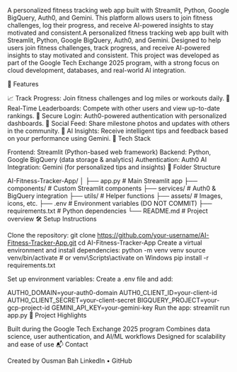 A personalized fitness tracking web app built with Streamlit, Python, Google BigQuery, Auth0, and Gemini. This platform allows users to join fitness challenges, log their progress, and receive AI-powered insights to stay motivated and consistent.A personalized fitness tracking web app built with Streamlit, Python, Google BigQuery, Auth0, and Gemini. Designed to help users join fitness challenges, track progress, and receive AI-powered insights to stay motivated and consistent. This project was developed as part of the Google Tech Exchange 2025 program, with a strong focus on cloud development, databases, and real-world AI integration.

🚀 Features

📈 Track Progress: Join fitness challenges and log miles or workouts daily.
🥇 Real-Time Leaderboards: Compete with other users and view up-to-date rankings.
🔐 Secure Login: Auth0-powered authentication with personalized dashboards.
📸 Social Feed: Share milestone photos and updates with others in the community.
🤖 AI Insights: Receive intelligent tips and feedback based on your performance using Gemini.
🧠 Tech Stack

Frontend: Streamlit (Python-based web framework)
Backend: Python, Google BigQuery (data storage & analytics)
Authentication: Auth0
AI Integration: Gemini (for personalized tips and insights)
📂 Folder Structure

AI-Fitness-Tracker-App/
│
├── app.py # Main Streamlit app
├── components/ # Custom Streamlit components
├── services/ # Auth0 & BigQuery integration
├── utils/ # Helper functions
├── assets/ # Images, icons, etc.
├── .env # Environment variables (DO NOT COMMIT)
├── requirements.txt # Python dependencies
└── README.md # Project overview
🛠 Setup Instructions

Clone the repository:
git clone https://github.com/your-username/AI-Fitness-Tracker-App.git
cd AI-Fitness-Tracker-App
Create a virtual environment and install dependencies:
python -m venv venv
source venv/bin/activate # or venv\Scripts\activate on Windows
pip install -r requirements.txt

Set up environment variables:
Create a .env file and add:

AUTH0_DOMAIN=your-auth0-domain
AUTH0_CLIENT_ID=your-client-id
AUTH0_CLIENT_SECRET=your-client-secret
BIGQUERY_PROJECT=your-gcp-project-id
GEMINI_API_KEY=your-gemini-key
Run the app:
streamlit run app.py
📌 Project Highlights

Built during the Google Tech Exchange 2025 program
Combines data science, user authentication, and AI/ML workflows
Designed for scalability and ease of use
📬 Contact

Created by Ousman Bah
LinkedIn • GitHub
